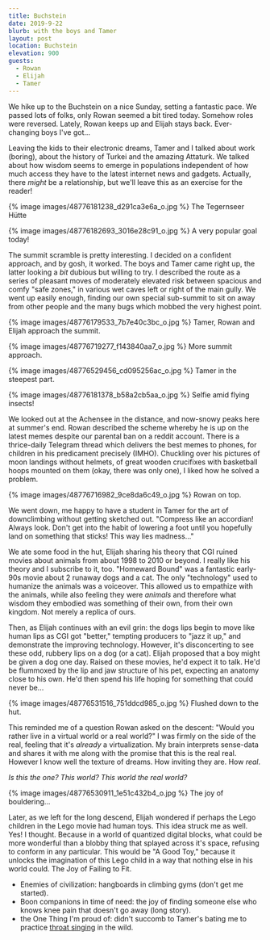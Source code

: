 ```yaml
---
title: Buchstein
date: 2019-9-22
blurb: with the boys and Tamer
layout: post
location: Buchstein
elevation: 900
guests:
  - Rowan
  - Elijah
  - Tamer
---
```


We hike up to the Buchstein on a nice Sunday, setting a fantastic pace.
We passed lots of folks, only Rowan seemed a bit tired today. Somehow roles
were reversed. Lately, Rowan keeps up and Elijah stays back. Ever-changing
boys I've got...

Leaving the kids to their electronic dreams, Tamer and I talked about work
(boring), about the history of Turkei and the amazing Attaturk. We talked
about how wisdom seems to emerge in populations independent of how much
access they have to the latest internet news and gadgets. Actually, there
*might* be a relationship, but we'll leave this as an exercise for the reader!

{% image images/48776181238_d291ca3e6a_o.jpg %}
The Tegernseer Hütte


{% image images/48776182693_3016e28c91_o.jpg %}
A very popular goal today!


The summit scramble is pretty interesting. I decided on a confident approach,
and by gosh, it worked. The boys and Tamer came right up, the latter looking
a *bit* dubious but willing to try. I described the route as a series of
pleasant moves of moderately elevated risk between spacious and comfy
"safe zones," in various wet caves left or right of the main gully.
We went up easily enough, finding our own special sub-summit to sit on
away from other people and the many bugs which mobbed the very highest point.

{% image images/48776179533_7b7e40c3bc_o.jpg %}
Tamer, Rowan and Elijah approach the summit.



{% image images/48776719277_f143840aa7_o.jpg %}
More summit approach.


{% image images/48776529456_cd095256ac_o.jpg %}
Tamer in the steepest part.




{% image images/48776181378_b58a2cb5aa_o.jpg %}
Selfie amid flying insects!


We looked out at the Achensee in the distance, and now-snowy peaks here at
summer's end. Rowan described the scheme whereby he is up on the latest memes
despite our parental ban on a reddit account. There is a thrice-daily 
Telegram thread which delivers the best memes to phones, for children in
his predicament precisely (IMHO). Chuckling over his pictures of moon landings
without helmets, of great wooden crucifixes with basketball hoops mounted on
them (okay, there was only one), I liked how he solved a problem.

{% image images/48776716982_9ce8da6c49_o.jpg %}
Rowan on top.


We went down, me happy to have a student in Tamer for the art of downclimbing
without getting sketched out. "Compress like an accordian! Always look.
Don't get into the habit of lowering a foot until you hopefully land on
something that sticks! This way lies madness..."

We ate some food in the hut, Elijah sharing his theory that CGI ruined movies
about animals from about 1998 to 2010 or beyond. I really like his theory
and I subscribe to it, too. "Homeward Bound" was a fantastic early-90s
movie about 2 runaway dogs and a cat. The only "technology" used to humanize
the animals was a voiceover. This allowed us to empathize with the animals,
while also feeling they were *animals* and therefore what wisdom they
embodied was something of their own, from their own kingdom. Not merely
a replica of ours.

Then, as Elijah continues with an evil grin: the dogs lips begin to move
like human lips as CGI got "better," tempting producers to "jazz it up,"
and demonstrate the improving technology. However, it's disconcerting
to see these odd, rubbery lips on a dog (or a cat). Elijah proposed that
a boy might be given a dog one day. Raised on these movies, he'd expect
it to talk. He'd be flummoxed by the lip and jaw structure of his pet,
expecting an anatomy close to his own. He'd then spend his life hoping
for something that could never be...

{% image images/48776531516_751ddcd985_o.jpg %}
Flushed down to the hut.


This reminded me of a question Rowan asked on the descent: "Would you rather
live in a virtual world or a real world?" I was firmly on the side of the real,
feeling that it's *already* a virtualization. My brain interprets sense-data
and shares it with me along with the promise that this is the real real.
However I know well the texture of dreams. How inviting they are. How *real*.

*Is this the one? This world? This world the real world?*

{% image images/48776530911_1e51c432b4_o.jpg %}
The joy of bouldering...


Later, as we left for the long descend, Elijah wondered if perhaps the Lego
children in the Lego movie had human toys. This idea struck me as well.
Yes! I thought. Because in a world of quantized digital blocks, what could
be more wonderful than a blobby thing that splayed across it's space,
refusing to conform in any particular. This would be "A Good Toy," because
it unlocks the imagination of this Lego child in a way that nothing else
in his world could. The Joy of Failing to Fit.

* Enemies of civilization: hangboards in climbing gyms (don't get me started).
* Boon companions in time of need: the joy of finding someone else who knows knee pain that doesn't go away (long story).
* the One Thing I'm proud of: didn't succomb to Tamer's bating me to practice [throat singing](https://www.youtube.com/watch?v=7zZainT9v6Q) in the wild.

